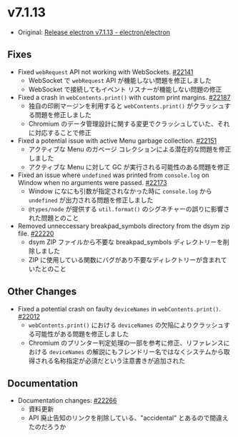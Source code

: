 # v7.1.13

- Original: [Release electron v7.1.13 - electron/electron](https://github.com/electron/electron/releases/tag/v7.1.13)

## Fixes

- Fixed `webRequest` API not working with WebSockets. [#22141](https://github.com/electron/electron/pull/22141)
  - WebSocket で `webRequest` API が機能しない問題を修正しました
  - WebSocket で接続してもイベント リスナーが機能しない問題の修正
- Fixed a crash in `webContents.print()` with custom print margins. [#22187](https://github.com/electron/electron/pull/22187)
  - 独自の印刷マージンを利用すると `webContents.print()` がクラッシュする問題を修正しました
  - Chromium のデータ管理設計に関する変更でクラッシュしていた、それに対応することで修正
- Fixed a potential issue with active Menu garbage collection. [#22151](https://github.com/electron/electron/pull/22151)
  - アクティブな Menu のガベージ コレクションによる潜在的な問題を修正しました
  - アクティブな Menu に対して GC が実行される可能性のある問題を修正
- Fixed an issue where `undefined` was printed from `console.log` on Window when no arguments were passed. [#22173](https://github.com/electron/electron/pull/22173)
  - Window になにも引数が指定されなかった時に `console.log` から `undefined` が出力される問題を修正しました
  - `@types/node` が提供する `util.format()` のシグネチャーの誤りに影響された問題とのこと
- Removed unneccessary breakpad_symbols directory from the dsym zip file. [#22220](https://github.com/electron/electron/pull/22220)
  - dsym ZIP ファイルから不要な breakpad_symbols ディレクトリーを削除しました
  - ZIP に使用している関数にバグがあり不要なディレクトリーが含まれていたとのこと

## Other Changes

- Fixed a potential crash on faulty `deviceNames` in `webContents.print()`. [#22012](https://github.com/electron/electron/pull/22012)
  - `webContents.print()` における `deviceNames` の欠陥によりクラッシュする可能性がある問題を修正しました
  - Chromium のプリンター判定処理の一部を参考に修正、リファレンスにおける `deviceNames` の解説にもフレンドリー名ではなくシステムから取得される名称指定が必須だという注意書きが追加された

## Documentation

- Documentation changes: [#22266](https://github.com/electron/electron/pull/22266)
  - 資料更新
  - API 廃止告知のリンクを削除している、"accidental" とあるので間違えたのだろうか
